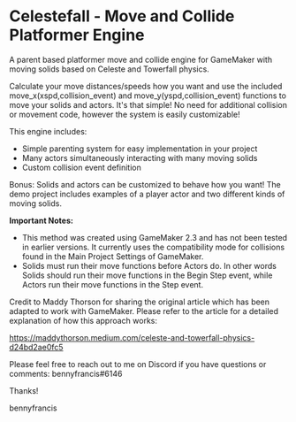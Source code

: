 # Celestefall - Move and Collide Platformer Engine
A parent based platformer move and collide engine for GameMaker with moving solids based on Celeste and Towerfall physics.

Calculate your move distances/speeds how you want and use the included move_x(xspd,collision_event) and move_y(yspd,collision_event) functions to move your solids and actors. It's that simple! No need for additional collision or movement code, however the system is easily customizable!

This engine includes:
- Simple parenting system for easy implementation in your project
- Many actors simultaneously interacting with many moving solids
- Custom collision event definition

Bonus: Solids and actors can be customized to behave how you want! The demo project includes examples of a player actor and two different kinds of moving solids.

**Important Notes:**
- This method was created using GameMaker 2.3 and has not been tested in earlier versions. It currently uses the compatibility mode for collisions found in the Main Project Settings of GameMaker.
- Solids must run their move functions before Actors do. In other words Solids should run their move functions in the Begin Step event, while Actors run their move functions in the Step event.

Credit to Maddy Thorson for sharing the original article which has been adapted to work with GameMaker. Please refer to the article for a detailed explanation of how this approach works: 

https://maddythorson.medium.com/celeste-and-towerfall-physics-d24bd2ae0fc5


Please feel free to reach out to me on Discord if you have questions or comments: bennyfrancis#6146

Thanks!

bennyfrancis
